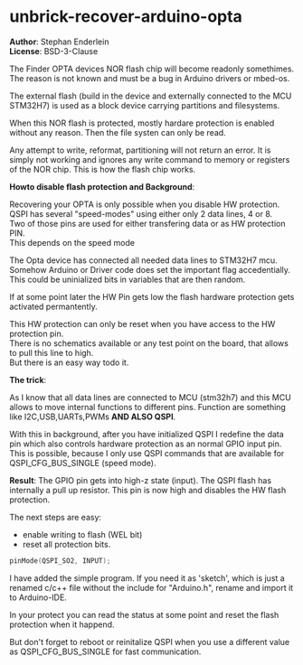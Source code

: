 # unbrick-recover-arduino-opta

**Author**: Stephan Enderlein \
**License**: BSD-3-Clause

The Finder OPTA devices NOR flash chip will become readonly
somethimes. The reason is not known and must be a bug in Arduino
drivers or mbed-os.

The external flash (build in the device and externally connected to the MCU STM32H7) is used as a block device carrying partitions and
filesystems.

When this NOR flash is protected, mostly hardare protection is
enabled without any reason. Then the file systen can only be read.

Any attempt to write, reformat, partitioning will not return an error. It is simply not working and ignores any write command to
memory or registers of the NOR chip. This is how the flash chip works.


**Howto disable flash protection and Background**:

Recovering your OPTA is only possible when you disable HW protection. \
QSPI has several "speed-modes" using either only 2 data lines, 4 or 8.\
Two of those pins are used for either transfering data or as HW protection PIN.\
This depends on the speed mode

The Opta device has connected all needed data lines to STM32H7 mcu.\
Somehow Arduino or Driver code does set the important flag accedentially.
This could be uninialized bits in variables that are then random.

If at some point later the HW Pin gets low the flash hardware protection gets
activated permantently.

This HW protection can only be reset when you have access to the HW protection pin.\
There is no schematics available or any test point on the board, that allows to pull this line to high.\
But there is an easy way todo it.

**The trick**:

As I know that all data lines are connected to MCU (stm32h7) and this MCU allows to
move internal functions to different pins. Function are something like I2C,USB,UARTs,PWMs
**AND ALSO QSPI**.

With this in background, after you have initialized QSPI I redefine the data pin which
also controls hardware protection as an normal GPIO input pin. \
This is possible, because I only use QSPI commands that are available for QSPI_CFG_BUS_SINGLE (speed mode).


**Result**: The GPIO pin gets into high-z state (input). The QSPI flash has internally a pull up resistor. This pin is now high and disables the HW flash protection.

The next steps are easy:
  - enable writing to flash (WEL bit)
  - reset all protection bits.

~~~cpp
pinMode(QSPI_SO2, INPUT);
~~~


I have added the simple program. If you need it as 'sketch', which is just a renamed c/c++ file without the include for "Arduino.h", rename and import it to Arduino-IDE.

In your protect you can read the status at some point and
reset the flash protection when it happend.

But don't forget to reboot or reinitalize QSPI when you
use a different value as QSPI_CFG_BUS_SINGLE for fast communication.
